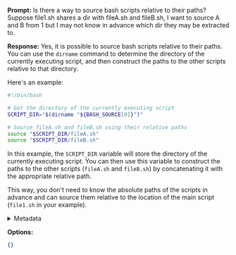 **Prompt:**
Is there a way to source bash scripts relative to their paths? Suppose file1.sh shares a dir with fileA.sh and fileB.sh, I want to source A and B from 1 but I may not know in advance which dir they may be extracted to.

**Response:**
Yes, it is possible to source bash scripts relative to their paths. You can use the `dirname` command to determine the directory of the currently executing script, and then construct the paths to the other scripts relative to that directory.

Here's an example:

```bash
#!/bin/bash

# Get the directory of the currently executing script
SCRIPT_DIR="$(dirname "${BASH_SOURCE[0]}")"

# Source fileA.sh and fileB.sh using their relative paths
source "$SCRIPT_DIR/fileA.sh"
source "$SCRIPT_DIR/fileB.sh"
```

In this example, the `SCRIPT_DIR` variable will store the directory of the currently executing script. You can then use this variable to construct the paths to the other scripts (`fileA.sh` and `fileB.sh`) by concatenating it with the appropriate relative path.

This way, you don't need to know the absolute paths of the scripts in advance and can source them relative to the location of the main script (`file1.sh` in your example).

<details><summary>Metadata</summary>

- Duration: 16974 ms
- Datetime: 2023-11-05T12:10:28.590422
- Model: gpt-3.5-turbo-0613

</details>

**Options:**
```json
{}
```

